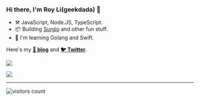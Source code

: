 ### Hi there, I'm Roy Li(geekdada) 👋

- ⚒️ JavaScript, Node.JS, TypeScript.
- 📦 Building [Surgio](https://github.com/surgioproject/surgio) and other fun stuff.
- 📝 I'm learning Golang and Swift.

Here's my [**📘 blog**](https://blog.dada.li) and [**🐦 Twitter**](https://twitter.com/geekdada).

[![](https://github-readme-stats.vercel.app/api/top-langs/?username=geekdada&layout=compact&hide=smarty,html)](https://github.com/geekdada)

[![](https://github-readme-stats.vercel.app/api?username=geekdada&show_icons=true)](https://github.com/geekdada)

---

![visitors count](https://visitor-badge-pls-dont-use-this-in-your-repo.vercel.app/p/readme)

